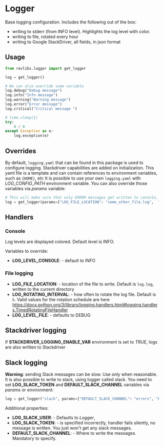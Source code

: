 # Logger

Base logging configuration. Includes the following out of the box:

- writing to stderr (from INFO level). Highlights the log level with color.
- writing to file, rotated every hour
- writing to Google StackDriver, all fields, in json format

## Usage

```python
from revlibs.logger import get_logger

log = get_logger()

# We can also override some variable
log.debug("Debug message")
log.info("Info message")
log.warning("Warning message")
log.error("Error message")
log.critical("Critical message ")

# time.sleep(1)
try:
    0 / 0
except Exception as e:
    log.exception(e)
```

## Overrides

By default, `logging.yaml` that can be found in this package is used to configure logging. Stackdriver capabilities are added on initialization.
This yaml file is a template and can contain references to environment variables, such as `{HOME}`, etc
It is possible to use your own `logging.yaml` with _LOG_CONFIG_PATH_ environment variable.
You can also override those variables via _params_ variable:

```python
# This will make sure that only ERROR messages get written to console, and everything else is written to "some_other_file.log"
log = get_logger(params={"LOG_FILE_LOCATION": "some_other_file.log",  "LOG_LEVEL_CONSOLE": "ERROR"})
```

## Handlers

### Console

Log levels are displayed colored. Default level is INFO.

Variables to override:

- **LOG_LEVEL_CONSOLE**: - default to INFO

### File logging

- **LOG_FILE_LOCATION**: - location of the file to write. Default is `log.log`, written to the current directory
- **LOG_ROTATING_INTERVAL**: - how often to rotate the log file. Default is `h`. Valid values for the rotation schedule are here https://docs.python.org/3/library/logging.handlers.html#logging.handlers.TimedRotatingFileHandler
- **LOG_LEVEL_FILE**: - defaults to DEBUG

## Stackdriver logging

If **STACKDRIVER_LOGGING_ENABLE_VAR** environment is set to _TRUE_, logs are also written to Stackdriver

## Slack logging

**Warning**: sending Slack messages can be slow. Use only when reasonable.
It is also possible to write to slack, using logger called slack.
You need to set **LOG_SLACK_TOKEN** and **DEFAULT_SLACK_CHANNEL** variables via _params_ or environment:

```python
log = get_logger("slack", params={"DEFAULT_SLACK_CHANNEL": "errors", "LOG_SLACK_TOKEN": "<xxxxxxx>"})
```

Additional properties:

- **LOG_SLACK_USER**: - Defaults to _Logger_,
- **LOG_SLACK_TOKEN**: - is specified incorrectly, handler fails silently, no message is written. You just won't get any slack messages.
- **DEFAULT_SLACK_CHANNEL**: - Where to write the messages. Mandatory to specify.

